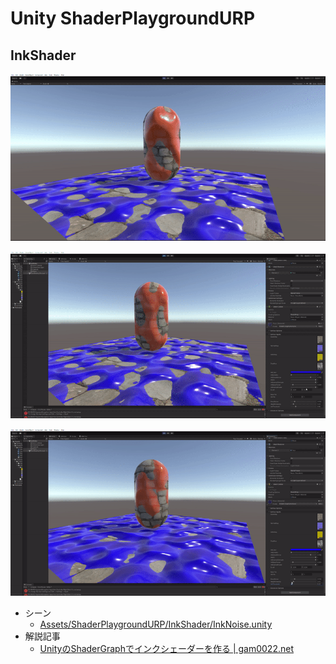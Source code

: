 # Unity ShaderPlaygroundURP

## InkShader

[![ink-shader.gif](imgs/ink-shader.gif)](imgs/ink-shader.gif)

[![ink-shader-color.gif](imgs/ink-shader-color.gif)](imgs/ink-shader-color.gif)

[![ink-shader-threshold.gif](imgs/ink-shader-threshold.gif)](imgs/ink-shader-threshold.gif)

- シーン
    - [Assets/ShaderPlaygroundURP/InkShader/InkNoise.unity](https://github.com/gam0022/ShaderPlaygroundURP/blob/main/Assets/ShaderPlaygroundURP/InkShader/InkNoise.unity)
- 解説記事
    - [UnityのShaderGraphでインクシェーダーを作る | gam0022.net](https://gam0022.net/blog/2022/12/25/unity-ink-shader/)